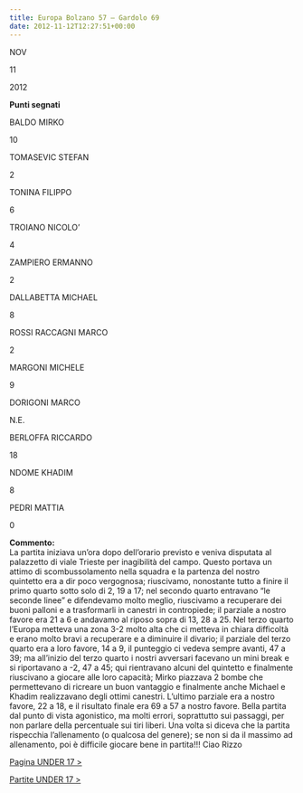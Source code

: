 ```yaml
---
title: Europa Bolzano 57 – Gardolo 69
date: 2012-11-12T12:27:51+00:00
---
```

NOV

11

2012

**Punti segnati**

BALDO MIRKO

10

TOMASEVIC STEFAN

2

TONINA FILIPPO

6

TROIANO NICOLO’

4

ZAMPIERO ERMANNO

2

DALLABETTA MICHAEL

8

ROSSI RACCAGNI MARCO

2

MARGONI MICHELE

9

DORIGONI MARCO

N.E.

BERLOFFA RICCARDO

18

NDOME KHADIM

8

PEDRI MATTIA

0

**Commento:**  
La partita iniziava un’ora dopo dell’orario previsto e veniva disputata al palazzetto di viale Trieste per inagibilità del campo. Questo portava un attimo di scombussolamento nella squadra e la partenza del nostro quintetto era a dir poco vergognosa; riuscivamo, nonostante tutto a finire il primo quarto sotto solo di 2, 19 a 17; nel secondo quarto entravano “le seconde linee” e difendevamo molto meglio, riuscivamo a recuperare dei buoni palloni e a trasformarli in canestri in contropiede; il parziale a nostro favore era 21 a 6 e andavamo al riposo sopra di 13, 28 a 25. Nel terzo quarto l’Europa metteva una zona 3-2 molto alta che ci metteva in chiara difficoltà e erano molto bravi a recuperare e a diminuire il divario; il parziale del terzo quarto era a loro favore, 14 a 9, il punteggio ci vedeva sempre avanti, 47 a 39; ma all’inizio del terzo quarto i nostri avversari facevano un mini break e si riportavano a -2, 47 a 45; qui rientravano alcuni del quintetto e finalmente riuscivano a giocare alle loro capacità; Mirko piazzava 2 bombe che permettevano di ricreare un buon vantaggio e finalmente anche Michael e Khadim realizzavano degli ottimi canestri. L’ultimo parziale era a nostro favore, 22 a 18, e il risultato finale era 69 a 57 a nostro favore. Bella partita dal punto di vista agonistico, ma molti errori, soprattutto sui passaggi, per non parlare della percentuale sui tiri liberi. Una volta si diceva che la partita rispecchia l’allenamento (o qualcosa del genere); se non si da il massimo ad allenamento, poi è difficile giocare bene in partita!!! Ciao Rizzo

[Pagina UNDER 17 >](http://www.basketgardolo.it/under-17)

[Partite UNDER 17 >](http://www.basketgardolo.it/?tag=under-17&cat=11)